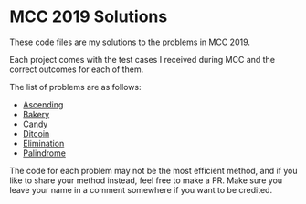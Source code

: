 # MCC 2019 Solutions
These code files are my solutions to the problems in MCC 2019.

Each project comes with the test cases I received during MCC and the correct outcomes for each of them.

The list of problems are as follows:
* [Ascending](https://github.com/LumpBloom7/MCC2019/blob/master/_Problem%20Statements/Ascending.md)
* [Bakery](https://github.com/LumpBloom7/MCC2019/blob/master/_Problem%20Statements/Bakery.md)
* [Candy](https://github.com/LumpBloom7/MCC2019/blob/master/_Problem%20Statements/Candy.md)
* [Ditcoin](https://github.com/LumpBloom7/MCC2019/blob/master/_Problem%20Statements/Ditcoin.md)
* [Elimination](https://github.com/LumpBloom7/MCC2019/blob/master/_Problem%20Statements/Elimination.md)
* [Palindrome](https://github.com/LumpBloom7/MCC2019/blob/master/_Problem%20Statements/Palindrome.md)

The code for each problem may not be the most efficient method, and if you like to share your method instead, feel free to make a PR. Make sure you leave your name in a comment somewhere if you want to be credited.